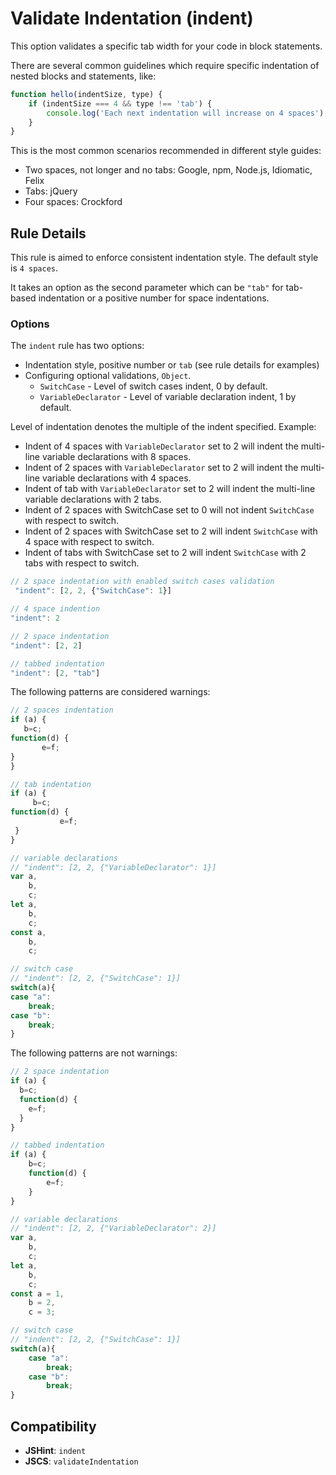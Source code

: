 # Validate Indentation (indent)

This option validates a specific tab width for your code in block statements.

There are several common guidelines which require specific indentation of nested blocks and statements, like:

```js
function hello(indentSize, type) {
    if (indentSize === 4 && type !== 'tab') {
        console.log('Each next indentation will increase on 4 spaces');
    }
}
```

This is the most common scenarios recommended in different style guides:

* Two spaces, not longer and no tabs: Google, npm, Node.js, Idiomatic, Felix
* Tabs: jQuery
* Four spaces: Crockford

## Rule Details

This rule is aimed to enforce consistent indentation style. The default style is `4 spaces`.

It takes an option as the second parameter which can be `"tab"` for tab-based indentation or a positive number for space indentations.

### Options

The `indent` rule has two options:

* Indentation style, positive number or `tab` (see rule details for examples)
* Configuring optional validations, `Object`.
    * `SwitchCase` - Level of switch cases indent, 0 by default.
    * `VariableDeclarator` - Level of variable declaration indent, 1 by default.

Level of indentation denotes the multiple of the indent specified. Example:

* Indent of 4 spaces with `VariableDeclarator` set to 2 will indent the multi-line variable declarations with 8 spaces.
* Indent of 2 spaces with `VariableDeclarator` set to 2 will indent the multi-line variable declarations with 4 spaces.
* Indent of tab with `VariableDeclarator` set to 2 will indent the multi-line variable declarations with 2 tabs.
* Indent of 2 spaces with SwitchCase set to 0 will not indent `SwitchCase` with respect to switch.
* Indent of 2 spaces with SwitchCase set to 2 will indent `SwitchCase` with 4 space with respect to switch.
* Indent of tabs with SwitchCase set to 2 will indent `SwitchCase` with 2 tabs with respect to switch.


```js
// 2 space indentation with enabled switch cases validation
 "indent": [2, 2, {"SwitchCase": 1}]

// 4 space indention
"indent": 2

// 2 space indentation
"indent": [2, 2]

// tabbed indentation
"indent": [2, "tab"]
```

The following patterns are considered warnings:

```js
// 2 spaces indentation
if (a) {
   b=c;
function(d) {
       e=f;
}
}

// tab indentation
if (a) {
     b=c;
function(d) {
           e=f;
 }
}

// variable declarations
// "indent": [2, 2, {"VariableDeclarator": 1}]
var a,
    b,
    c;
let a,
    b,
    c;
const a,
    b,
    c;

// switch case
// "indent": [2, 2, {"SwitchCase": 1}]
switch(a){
case "a":
    break;
case "b":
    break;
}
```

The following patterns are not warnings:

```js
// 2 space indentation
if (a) {
  b=c;
  function(d) {
    e=f;
  }
}

// tabbed indentation
if (a) {
    b=c;
    function(d) {
        e=f;
    }
}

// variable declarations
// "indent": [2, 2, {"VariableDeclarator": 2}]
var a,
    b,
    c;
let a,
    b,
    c;
const a = 1,
    b = 2,
    c = 3;

// switch case
// "indent": [2, 2, {"SwitchCase": 1}]
switch(a){
    case "a":
        break;
    case "b":
        break;
}
```


## Compatibility

* **JSHint**: `indent`
* **JSCS**: `validateIndentation`
